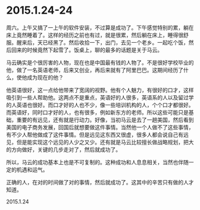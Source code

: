 2015.1.24-24
=============

周六。上午又搞了一上午的软件安装，不过算是成功了。下午感觉特别的累，躺在床上竟然睡着了。这样的经历之前也有过，就是很累，然后躺在床上，睡得很舒服。醒来后，天已经黑了。然后收拾一下，出门，去见一个老乡。一起吃个饭，然后回来的时候竟然下起雪了。饭桌上，聊的最多的话题是关于马云。

马云确实是个很厉害的人物，现在也是中国最有钱的人物了。不是很好学校毕业的他，做了一名英语老师，后来又创业，再后来就有了阿里巴巴。这期间经历了什么，使他成为现在的他？

他英语很好，这一点给他带来了宽阔的视野。他有个人魅力，有很好的口才，这样吸引到一些人帮助他。这两点不是重点，英语好的人很多，英语系的人以及留过学的人英语也很好。而口才好的人也不少，像一些培训机构的人，个个口才都很好。而英语好，同时口才好的人，也有很多，例如新东方的老师。所以这些可能只是基础，重要的有远见，还有就是行动力。好像，当初马云是去了一趟美国，然后看到美国的电子商务发展，回国后就想要做这件事情。当然他一个人做不了这些事情，有不少人帮他做成了这件事情。但是远见这东西又很虚，很多人都会说自己有远见，但是能实现这个远见的人少之又少。还有就是马云比较擅长做战略规划，把大的方向做好，关键的几步走对了，然后就成功了。

所以，马云的成功基本上也是不可复制的。这种成功和人息息相关，当然也伴随一定的机遇和运气。

正确的人，在对的时间做了对的事情，然后就成功了。这其中的辛苦只有做的人才知道。

2015.1.24